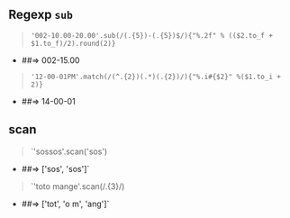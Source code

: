 ## Regexp `sub`
> `'002-10.00-20.00'.sub(/(.{5})-(.{5})$/){"%.2f" % (($2.to_f + $1.to_f)/2).round(2)}`
- ##=> 002-15.00

> `'12-00-01PM'.match(/(^.{2})(.*)(.{2})/){"%.i#{$2}" %($1.to_i + 2)}`
- ##=> 14-00-01

## scan
> `'sossos'.scan('sos')
- ##=> ['sos', 'sos']`

> `'toto mange'.scan(/.{3}/)
- ##=> ['tot', 'o m', 'ang']`